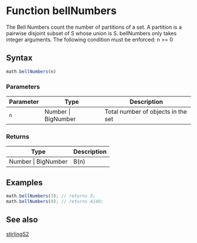 # Function bellNumbers

The Bell Numbers count the number of partitions of a set. A partition is a pairwise disjoint subset of S whose union is S.
bellNumbers only takes integer arguments.
The following condition must be enforced: n >= 0


## Syntax

```js
math.bellNumbers(n)
```

### Parameters

Parameter | Type | Description
--------- | ---- | -----------
`n` | Number &#124; BigNumber | Total number of objects in the set

### Returns

Type | Description
---- | -----------
Number &#124; BigNumber | B(n)


## Examples

```js
math.bellNumbers(3); // returns 5;
math.bellNumbers(8); // returns 4140;
```


## See also

[stirlingS2](stirlingS2.md)


<!-- Note: This file is automatically generated from source code comments. Changes made in this file will be overridden. -->
